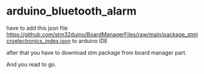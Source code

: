 # arduino_bluetooth_alarm

have to add this json file https://github.com/stm32duino/BoardManagerFiles/raw/main/package_stmicroelectronics_index.json to arduino IDE

after that you have to download stm package from board manager part.

And you read to go.
